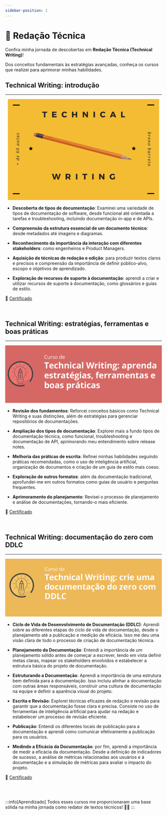 ```yaml
---
sidebar-position: 1
---
```


# 📝 Redação Técnica

Confira minha jornada de descobertas em **Redação Técnica (Technical Writing)**! 

Dos conceitos fundamentais às estratégias avançadas, conheça os cursos que realizei para aprimorar minhas habilidades.

## Technical Writing: introdução
---
[![Logo do Curso de Technical Writing - Fenestra](/img/technical-writing-1.png)](https://fenestra.com.br/cursos/technical-writing-i/)

- **Descoberta de tipos de documentação**: Examinei uma variedade de tipos de documentação de software, desde funcional até orientada a tarefas e troubleshooting, incluindo documentação in-app e de APIs.

- **Compreensão da estrutura essencial de um documento técnico**: desde metadados até imagens e diagramas.

- **Reconhecimento da importância da interação com diferentes stakeholders**: como engenheiros e Product Managers.

- **Aquisição de técnicas de redação e edição**: para produzir textos claros e precisos e compreensão da importância de definir público-alvo, escopo e objetivos de aprendizado.

- **Exploração de recursos de suporte à documentação**: aprendi a criar e utilizar recursos de suporte à documentação, como glossários e guias de estilo.

📜 [Certificado](https://drive.google.com/file/d/1GqAxWmqKoWuFnh7pofaDnzuGjnXGKUy_/view)

<br/>

## Technical Writing: estratégias, ferramentas e boas práticas
---
[![Logo do curso de Technical Writing - Alura](/img/technical-writing-2.png)](https://www.alura.com.br/curso-online-technical-writing-estrategias-ferramentas-boas-praticas)

- **Revisão dos fundamentos**: Reforcei conceitos básicos como Technical Writing e suas distinções, além de estratégias para gerenciar repositórios de documentações.

- **Ampliação dos tipos de documentação**: Explorei mais a fundo tipos de documentação técnica, como funcional, troubleshooting e documentação de API, aprimorando meu entendimento sobre release notes.

- **Melhoria das práticas de escrita**: Refinei minhas habilidades seguindo práticas recomendadas, como o uso de inteligência artificial, organização de documentos e criação de um guia de estilo mais coeso.

- **Exploração de outros formatos**: além da documentação tradicional, aprofundei-me em outros formatos como guias de usuário e perguntas frequentes.

- **Aprimoramento do planejamento**: Revisei o processo de planejamento e análise de documentações, tornando-o mais eficiente.

📜 [Certificado](https://cursos.alura.com.br/certificate/ca40cfb8-8f51-4bbe-b947-39b1e44c0285?lang=pt_BR)

<br/>

## Technical Writing: documentação do zero com DDLC
---
[![Logo do curso 2 de Technical Writing - Alura](/img/technical-writing-3.png)](https://www.alura.com.br/curso-online-technical-writing-crie-documentacao-zero-ddlc)

- **Ciclo de Vida de Desenvolvimento de Documentação (DDLC)**: Aprendi sobre as diferentes etapas do ciclo de vida de documentação, desde o planejamento até a publicação e medição de eficácia. Isso me deu uma visão clara de todo o processo de criação de documentação técnica.


- **Planejamento da Documentação**: Entendi a importância de um planejamento sólido antes de começar a escrever, tendo em vista definir metas claras, mapear os stakeholders envolvidos e estabelecer a estrutura básica do projeto de documentação.


- **Estruturando a Documentação**: Aprendi a importância de uma estrutura bem definida para a documentação. Isso incluiu alinhar a documentação com outras áreas responsáveis, construir uma cultura de documentação na equipe e definir a aparência visual do projeto.


- **Escrita e Revisão**: Explorei técnicas eficazes de redação e revisão para garantir que a documentação fosse clara e precisa. Consiste no uso de ferramentas de inteligência artificial para ajudar na redação e estabelecer um processo de revisão eficiente.


- **Publicação**: Entendi os diferentes locais de publicação para a documentação e aprendi como comunicar efetivamente a publicação para os usuários.


- **Medindo a Eficácia da Documentação**: por fim, aprendi a importância de medir a eficácia da documentação. Desde a definição de indicadores de sucesso, a análise de métricas relacionadas aos usuários e à documentação e a simulação de métricas para avaliar o impacto do projeto.


📜 [Certificado](https://cursos.alura.com.br/certificate/def29534-e6cb-49a3-8ab4-a47f059bf91f?lang=pt_BR)

<br/>
<br/>

:::info[Aprendizado]
Todos esses cursos me proporcionaram uma base sólida na minha jornada como redator de textos técnicos! ✍🏻
:::
